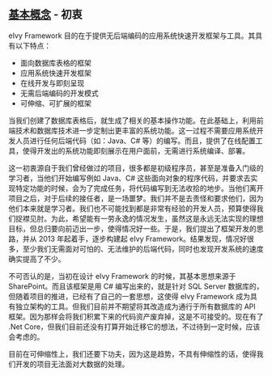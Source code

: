 ## [基本概念](../README.md) - 初衷
eIvy Framework 目的在于提供无后端编码的应用系统快速开发框架与工具。其具有以下特点：
* 面向数据库表格的框架
* 应用系统快速开发框架
* 在线开发与即刻呈现
* 无需后端编码的开发模式
* 可伸缩、可扩展的框架  

当我们创建了数据库表格后，就生成了相关的基本操作功能。在此基础上，利用前端技术和数据库技术进一步定制出更丰富的系统功能。这一过程不需要应用系统开发人员进行任何后端代码（如：Java、C# 等）的编写。而且，提供了在线配置工具，使得开发出的系统功能即刻展示在用户面前，无需进行系统编译、部署。  

这一初衷源自于我们曾经做过的项目，很多都是初级程序员，甚至是准备入门级的学习者，当他们开始编写例如 Java、C# 这些面向对象的程序代码，并要求去实现特定功能的时候，会为了完成任务，将代码编写到无法收拾的地步。当他们离开项目之后，对于后续的接任者，是一场噩梦。我们并不是去责怪和要求他们，因为他们本来就是学习者。我们也不可能找到都是非常有经验的开发人员，预算使得我们捉襟见肘。为此，希望能有一劳永逸的情况发生，虽然这是永远无法实现的理想目标，但总归要向前迈出一步，使得情况好一些。于是，我们提出了框架开发的思路，并从 2013 年起着手，逐步构建起 eIvy Framework。结果发现，情况好很多，至少我们无需面对可怕的、无法维护的后端代码，同时也发现开发系统的速度确实提高了不少。  

不可否认的是，当初在设计 eIvy Framework 的时候，其基本思想来源于 SharePoint。而且该框架是用 C# 编写出来的，就是针对 SQL Server 数据库的，但随着项目的推进，已经有了自己的一套思想，这使得 eIvy Framework 成为具有独立架构的工具。但我们目前并不期望将其改造成为通行于所有数据库的 API 框架。因为那样会将我们积累下来的代码资产废弃掉，这是不可接受的。现在有了 .Net Core，但我们目前还没有打算开始迁移它的想法，不过待到一定时候，应该会考虑的。  

目前在可伸缩性上，我们还要下功夫，因为这是趋势，不具有伸缩性的话，使得我们开发的项目无法面对大数据的处理。  

